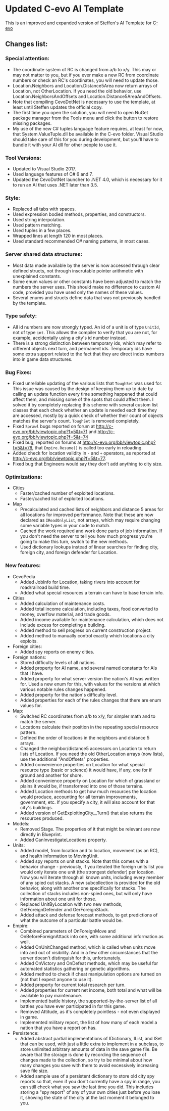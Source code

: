 # Updated C-evo AI Template

This is an improved and expanded version of Steffen's AI Template for [C-evo](http://c-evo.org/)

## Changes list:

### Special attention:
- The coordinate system of RC is changed from a/b to x/y. This may or may not matter to you, but if you ever make a new RC from coordinate numbers or check an RC's coordinates, you will need to update those.
- Location.Neighbors and Location.Distance5Area now return arrays of Location, not OtherLocation. If you need the old behavior, use Location.NeighborsAndOffsets and Location.Distance5AreaAndOffsets.
- Note that compiling CevoDotNet is necessary to use the template, at least until Steffen updates the official copy.
- The first time you open the solution, you will need to open NuGet package manager from the Tools menu and click the button to restore missing packages.
- My use of the new C# tuples language feature requires, at least for now, that System.ValueTuple.dll be available in the C-evo folder. Visual Studio should take care of this for you during development, but you'll have to bundle it with your AI dll for other people to use it.

### Tool Versions:
- Updated to Visual Studio 2017.
- Used language features of C# 6 and 7.
- Updated the CevoDotNet launcher to .NET 4.0, which is necessary for it to run an AI that uses .NET later than 3.5.

### Style:
- Replaced all tabs with spaces.
- Used expression bodied methods, properties, and constructors.
- Used string interpolation.
- Used pattern matching.
- Used tuples in a few places.
- Wrapped lines at length 120 in most places.
- Used standard recommended C# naming patterns, in most cases.

### Server shared data structures:
- Most data made available by the server is now accessed through clear defined structs, not through inscrutable pointer arithmetic with unexplained constants.
- Some enum values or other constants have been adjusted to match the numbers the server uses. This should make no difference to custom AI code, provided you have used only the names of these values.
- Several enums and structs define data that was not previously handled by the template.

### Type safety:
- All id numbers are now strongly typed. An id of a unit is of type `UnitId`, not of type `int`. This allows the compiler to verify that you are not, for example, accidentally using a city's id number instead.
- There is a strong distinction between temporary ids, which may refer to different objects next turn, and permanent ids. Temporary ids have some extra support related to the fact that they are direct index numbers into in game data structures.

### Bug Fixes:
- Fixed unreliable updating of the various lists that `ToughSet` was used for. This issue was caused by the design of keeping them up to date by calling an update function every time something happened that could affect them, and missing some of the spots that could affect them. I solved it by completely replacing this scheme with several custom list classes that each check whether an update is needed each time they are accessed, mostly by a quick check of whether their count of objects matches the server's count. `ToughSet` is removed completely.
- Fixed `Sprawl` bugs reported on forum at http://c-evo.org/bb/viewtopic.php?f=5&t=71 and http://c-evo.org/bb/viewtopic.php?f=5&t=74
- Fixed bug, reported on forums at http://c-evo.org/bb/viewtopic.php?f=5&t=76, that `Empire.Resume()` is called too early in reloading.
- Added check for location validity in `-` and `+` operators, as reported at http://c-evo.org/bb/viewtopic.php?f=5&t=77.
- Fixed bug that Engineers would say they don't add anything to city size.

### Optimizations:
- Cities
  - Faster/cached number of exploited locations.
  - Faster/cached list of exploited locations.
- Map
  - Precalculated and cached lists of neighbors and distance 5 areas for all locations for improved performance. Note that these are now declared as `IReadOnlyList`, not arrays, which may require changing some variable types in your code to match.
  - Cached the work required and work done parts of job information. If you don't need the server to tell you how much progress you're going to make this turn, switch to the new methods.
  - Used dictionary lookups instead of linear searches for finding city, foreign city, and foreign defender for Location.

### New features:
- CevoPedia
  - Added JobInfo for Location, taking rivers into account for road/railroad build time.
  - Added what special resources a terrain can have to base terrain info.
- Cities
  - Added calculation of maintenance costs.
  - Added total income calculation, including taxes, food converted to money, overflow material, and trade goods.
  - Added income available for maintenance calculation, which does not include excess for completing a building.
  - Added method to sell progress on current construction project.
  - Added method to manually control exactly which locations a city exploits.
- Foreign cities:
  - Added spy reports on enemy cities.
- Foreign nations:
  - Stored difficulty levels of all nations.
  - Added property for AI name, and several named constants for AIs that I have.
  - Added property for what server version the nation's AI was written for. Used a new enum for this, with values for the versions at which various notable rules changes happened.
  - Added property for the nation's difficulty level.
  - Added properties for each of the rules changes that there are enum values for.
- Map:
  - Switched RC coordinates from a/b to x/y, for simpler math and to match the server.
  - Locations calculate their position in the repeating special resource pattern.
  - Defined the order of locations in the neighbors and distance 5 arrays.
  - Changed the neighbor/distance5 accessors on Location to return lists of Location. If you need the old OtherLocation arrays (now lists), use the additional "AndOffsets" properties.
  - Added convenience properties on Location for what special resource type (basic or science) it would have, if any, one for if ground and another for shore.
  - Added convenience property on Location for which of grassland or plains it would be, if transformed into one of those terrains.
  - Added Location methods to get how much resources the location would produce, accounting for all terrain improvements, government, etc. If you specify a city, it will also account for that city's buildings.
  - Added version of GetExploitingCity__Turn() that also returns the resources produced.
- Models:
  - Removed Stage. The properties of it that might be relevant are now directly in Blueprint.
  - Added CanInvestigateLocations property.
- Units:
  - Added model, from location and to location, movement (as an RC), and health information to MovingUnit.
  - Added spy reports on unit stacks. Note that this comes with a behavior change - previously, if you iterated the foreign units list you would only iterate one unit (the strongest defender) per location. Now you will iterate through all known units, including every member of any spied out stacks. A new subcollection is provided for the old behavior, along with another one specifically for stacks. The collection of stacks includes non-spied ones, but will only have information about one unit for those.
  - Replaced UnitByLocation with two new methods, GetForeignDefender and GerForeignStack.
  - Added attack and defense forecast methods, to get predictions of what the outcome of a particular battle would be.
- Empire:
  - Combined parameters of OnForeignMove and OnBeforeForeignAttack into one, with some additional information as well.
  - Added OnUnitChanged method, which is called when units move into and out of visibility. And in a few other circumstances that the server doesn't distinguish for this, unfortunately.
  - Added OnVictory and OnDefeat methods, which may be useful for automated statistics gathering or genetic algorithms.
  - Added method to check if cheat manipulation options are turned on (not that I expect anyone to use it).
  - Added property for current total research per turn.
  - Added properties for current net income, both total and what will be available to pay maintenance.
  - Implemented battle history, the supported-by-the-server list of all battles you have ever participated in for this game.
  - Removed Attitude, as it's completely pointless - not even displayed in game.
  - Implemented military report, the list of how many of each model a nation that you have a report on has.
- Persistence:
  - Added abstract partial implementations of IDictionary, IList, and ISet that can be used, with just a little extra to implement in a subclass, to store unlimited arbitrary amounts of data in the save game file. Be aware that the storage is done by recording the sequence of changes made to the collection, so try to be minimal about how many changes you save with them to avoid excessively increasing save file size.
  - Added sample use of a persistent dictionary to store old city spy reports so that, even if you don't currently have a spy in range, you can still check what you saw the last time you did. This includes storing a "spy report" of any of your own cities just before you lose it, showing the state of the city at the last moment it belonged to you.
